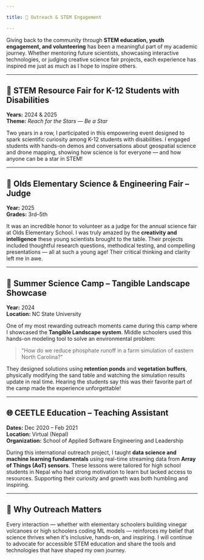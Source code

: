 ```yaml
---

title: 🌟 Outreach & STEM Engagement

---
```


Giving back to the community through **STEM education, youth engagement, and volunteering** has been a meaningful part of my academic journey. Whether mentoring future scientists, showcasing interactive technologies, or judging creative science fair projects, each experience has inspired me just as much as I hope to inspire others.

---

## 🚀 STEM Resource Fair for K-12 Students with Disabilities  
**Years:** 2024 & 2025  
**Theme:** *Reach for the Stars — Be a Star*  

Two years in a row, I participated in this empowering event designed to spark scientific curiosity among K-12 students with disabilities. I engaged students with hands-on demos and conversations about geospatial science and drone mapping, showing how science is for everyone — and how anyone can be a star in STEM!

---

## 🧠 Olds Elementary Science & Engineering Fair – Judge  
**Year:** 2025  
**Grades:** 3rd–5th  

It was an incredible honor to volunteer as a judge for the annual science fair at Olds Elementary School. I was truly amazed by the **creativity and intelligence** these young scientists brought to the table. Their projects included thoughtful research questions, methodical testing, and compelling presentations — all at such a young age! Their critical thinking and clarity left me in awe.

---

## 🌿 Summer Science Camp – Tangible Landscape Showcase  
**Year:** 2024  
**Location:** NC State University  

One of my most rewarding outreach moments came during this camp where I showcased the **Tangible Landscape system**. Middle schoolers used this hands-on modeling tool to solve an environmental problem:  

> "How do we reduce phosphate runoff in a farm simulation of eastern North Carolina?"  

They designed solutions using **retention ponds** and **vegetation buffers**, physically modifying the sand table and watching the simulation results update in real time. Hearing the students say this was their favorite part of the camp made the experience unforgettable!

---

## 🌐 CEETLE Education – Teaching Assistant  
**Dates:** Dec 2020 – Feb 2021  
**Location:** Virtual (Nepal)  
**Organization:** School of Applied Software Engineering and Leadership  

During this international outreach project, I taught **data science and machine learning fundamentals** using real-time streaming data from **Array of Things (AoT) sensors**. These lessons were tailored for high school students in Nepal who had strong motivation to learn but lacked access to resources. Supporting their curiosity and growth was both humbling and inspiring.

---

## 💫 Why Outreach Matters

Every interaction — whether with elementary schoolers building vinegar volcanoes or high schoolers coding ML models — reinforces my belief that science thrives when it's inclusive, hands-on, and inspiring. I will continue to advocate for accessible STEM education and share the tools and technologies that have shaped my own journey.
